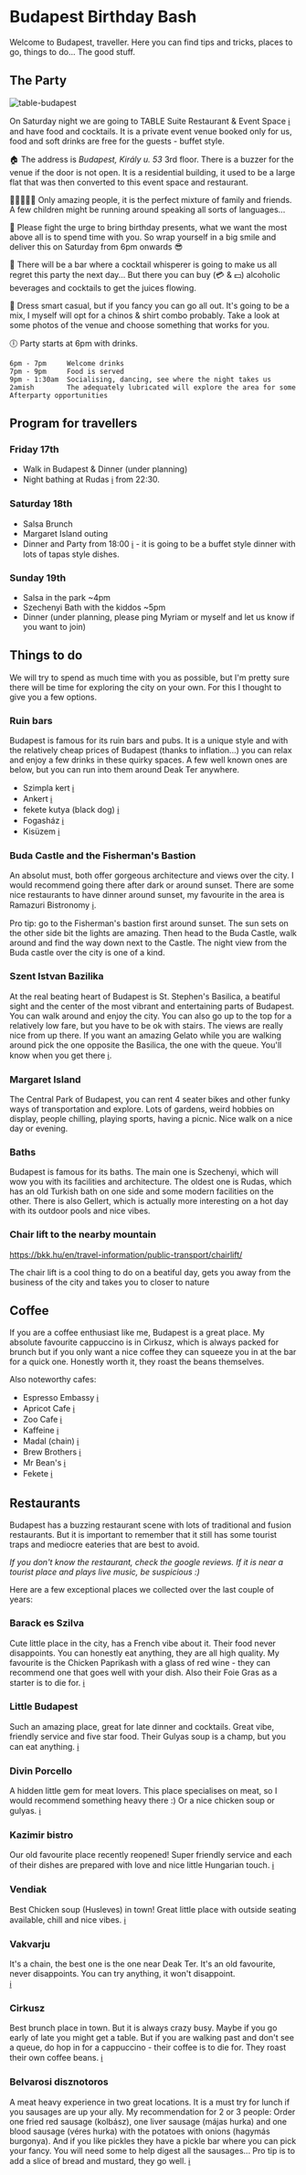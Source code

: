 # Budapest Birthday Bash

Welcome to Budapest, traveller. Here you can find tips and tricks, places to go, things to do... The good stuff.

## The Party
![table-budapest](https://user-images.githubusercontent.com/2463801/173239176-209491a5-65b3-42f9-9427-a7ce0c1e0330.jpeg)

On Saturday night we are going to TABLE Suite Restaurant & Event Space [ℹ️](https://goo.gl/maps/H6CZFwVPv2NXRjWm7) and have food and cocktails. It is a private event venue booked only for us, food and soft drinks are free for the guests - buffet style.

🏠 The address is *Budapest, Király u. 53* 3rd floor. There is a buzzer for the venue if the door is not open. It is a residential building, it used to be a large flat that was then converted to this event space and restaurant.

🧑🏽‍🤝‍🧑🏽 Only amazing people, it is the perfect mixture of family and friends. A few children might be running around speaking all sorts of languages...

🎁 Please fight the urge to bring birthday presents, what we want the most above all is to spend time with you. So wrap yourself in a big smile and deliver this on Saturday from 6pm onwards 😎

🧉 There will be a bar where a cocktail whisperer is going to make us all regret this party the next day... But there you can buy (💳 & 💵) alcoholic beverages and cocktails to get the juices flowing.

👘 Dress smart casual, but if you fancy you can go all out. It's going to be a mix, I myself will opt for a chinos & shirt combo probably. Take a look at some photos of the venue and choose something that works for you.

🕕 Party starts at 6pm with drinks.
```
6pm - 7pm     Welcome drinks
7pm - 9pm     Food is served
9pm - 1:30am  Socialising, dancing, see where the night takes us
2amish        The adequately lubricated will explore the area for some Afterparty opportunities
```


## Program for travellers

### Friday 17th
- Walk in Budapest & Dinner (under planning)
- Night bathing at Rudas [ℹ️](https://goo.gl/maps/ZNJWSGvdPwASDKyj6) from 22:30.

### Saturday 18th
- Salsa Brunch
- Margaret Island outing
- Dinner and Party from 18:00 [ℹ️](https://goo.gl/maps/H6CZFwVPv2NXRjWm7) - it is going to be a buffet style dinner with lots of tapas style dishes.

### Sunday 19th
- Salsa in the park ~4pm
- Szechenyi Bath with the kiddos ~5pm
- Dinner (under planning, please ping Myriam or myself and let us know if you want to join)

## Things to do
We will try to spend as much time with you as possible, but I'm pretty sure there will be time for exploring the city on your own. For this I thought to give you a few options.

### Ruin bars
Budapest is famous for its ruin bars and pubs. It is a unique style and with the relatively cheap prices of Budapest (thanks to inflation...) you can relax and enjoy a few drinks in these quirky spaces. A few well known ones are below, but you can run into them around Deak Ter anywhere.
- Szimpla kert [ℹ️](https://goo.gl/maps/huTq1ycGA862)
- Ankert [ℹ️](https://goo.gl/maps/Fm6bebwq4H42)
- fekete kutya (black dog) [ℹ️](https://goo.gl/maps/29w55gzGKH52)
- Fogasház [ℹ️](https://goo.gl/maps/YH4kbFaGzFp)
- Kisüzem [ℹ️](https://goo.gl/maps/ukFMZi5A2iK2)

### Buda Castle and the Fisherman's Bastion
An absolut must, both offer gorgeous architecture and views over the city. I would recommend going there after dark or around sunset. There are some nice restaurants to have dinner around sunset, my favourite in the area is Ramazuri Bistronomy [ℹ️](https://goo.gl/maps/TYfwaHyxgZe8nGdh7).

Pro tip: go to the Fisherman's bastion first around sunset. The sun sets on the other side bit the lights are amazing. Then head to the Buda Castle, walk around and find the way down next to the Castle. The night view from the Buda castle over the city is one of a kind.


### Szent Istvan Bazilika

At the real beating heart of Budapest is St. Stephen's Basilica, a beatiful sight and the center of the most vibrant and entertaining parts of Budapest. You can walk around and enjoy the city. You can also go up to the top for a relatively low fare, but you have to be ok with stairs. The views are really nice from up there. If you want an amazing Gelato while you are walking around pick the one opposite the Basilica, the one with the queue. You'll know when you get there [ℹ️](https://g.page/GelartoRosa?share).

### Margaret Island
The Central Park of Budapest, you can rent 4 seater bikes and other funky ways of transportation and explore. Lots of gardens, weird hobbies on display, people chilling, playing sports, having a picnic. Nice walk on a nice day or evening.

### Baths
Budapest is famous for its baths. The main one is Szechenyi, which will wow you with its facilities and architecture. The oldest one is Rudas, which has an old Turkish bath on one side and some modern facilities on the other. There is also Gellert, which is actually more interesting on a hot day with its outdoor pools and nice vibes.

### Chair lift to the nearby mountain
https://bkk.hu/en/travel-information/public-transport/chairlift/

The chair lift is a cool thing to do on a beatiful day, gets you away from the business of the city and takes you to closer to nature

## Coffee
If you are a coffee enthusiast like me, Budapest is a great place. My absolute favourite cappuccino is in Cirkusz, which is always packed for brunch but if you only want a nice coffee they can squeeze you in at the bar for a quick one. Honestly worth it, they roast the beans themselves.

Also noteworthy cafes:
- Espresso Embassy [ℹ️](https://g.page/EspressoEmbassy?share)
- Apricot Cafe [ℹ️](https://goo.gl/maps/V1zabcgG8A7a54Vx7)
- Zoo Cafe [ℹ️](https://goo.gl/maps/mvgwnKZ7vYEKRgfZ8)
- Kaffeine [ℹ️](https://goo.gl/maps/u5RgvxLrNrueP5Ux5)
- Madal (chain) [ℹ️](https://www.google.com/maps/search/Madal/@47.5045247,19.0542187,16.74z?authuser=1)
- Brew Brothers [ℹ️](https://goo.gl/maps/h38qmxXH3A92RDRg6)
- Mr Bean's [ℹ️](https://goo.gl/maps/u14gTF38tJBvAStQ6)
- Fekete [ℹ️](https://goo.gl/maps/5TWvaJswtJsyKCK48)

## Restaurants

Budapest has a buzzing restaurant scene with lots of traditional and fusion restaurants. But it is important to remember that it still has some tourist traps and mediocre eateries that are best to avoid.

*If you don't know the restaurant, check the google reviews. If it is near a tourist place and plays live music, be suspicious :)*

Here are a few exceptional places we collected over the last couple of years:

### Barack es Szilva
Cute little place in the city, has a French vibe about it. Their food never disappoints. You can honestly eat anything, they are all high quality.
My favourite is the Chicken Paprikash with a glass of red wine - they can recommend one that goes well with your dish. Also their Foie Gras as a starter is to die for. [ℹ️](https://goo.gl/maps/neN8PeSJpeRUUaCo8)


### Little Budapest
Such an amazing place, great for late dinner and cocktails. Great vibe, friendly service and five star food. Their Gulyas soup is a champ, but you can eat anything. [ℹ️](https://g.page/littlebudapestrestaurantpianobar?share)

### Divin Porcello
A hidden little gem for meat lovers. This place specialises on meat, so I would recommend something heavy there :) Or a nice chicken soup or gulyas.
[ℹ️](https://goo.gl/maps/wsyi3Z7c65wPBmJu5)

### Kazimir bistro
Our old favourite place recently reopened! Super friendly service and each of their dishes are prepared with love and nice little Hungarian touch.
[ℹ️](https://g.page/kazimirbistro?share)

### Vendiak
Best Chicken soup (Husleves) in town! Great little place with outside seating available, chill and nice vibes. [ℹ️](https://g.page/Vendiak?share)

### Vakvarju
It's a chain, the best one is the one near Deak Ter. It's an old favourite, never disappoints. You can try anything, it won't disappoint.  
[ℹ️](https://www.google.com/maps/search/vakvarju/@47.4774631,18.9937718,12z/data=!3m1!4b1?authuser=1)

### Cirkusz
Best brunch place in town. But it is always crazy busy. Maybe if you go early of late you might get a table.
But if you are walking past and don't see a queue, do hop in for a cappuccino - their coffee is to die for. They roast their own coffee beans.
[ℹ️](https://goo.gl/maps/MkeYcPdSUWEAZqV6A)

### Belvarosi disznotoros
A meat heavy experience in two great locations. It is a must try for lunch if you sausages are up your ally. My recommendation for 2 or 3 people:
Order one fried red sausage (kolbász), one liver sausage (májas hurka) and one blood sausage (véres hurka) with the potatoes with onions (hagymás burgonya).
And if you like pickles they have a pickle bar where you can pick your fancy. You will need some to help digest all the sausages...
Pro tip is to add a slice of bread and mustard, they go well.
[ℹ️](https://www.google.com/maps/search/belvarosi+disznotoros/@47.4971424,19.054325,15.17z?authuser=1)
